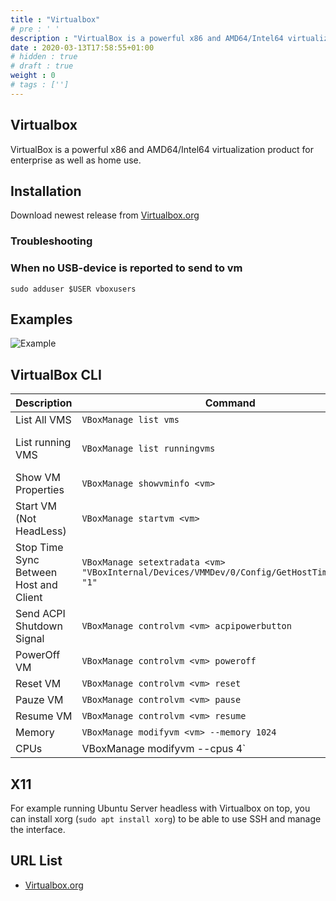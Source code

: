 ```yaml
---
title : "Virtualbox"
# pre : ' '
description : "VirtualBox is a powerful x86 and AMD64/Intel64 virtualization product for enterprise as well as home use."
date : 2020-03-13T17:58:55+01:00
# hidden : true
# draft : true
weight : 0
# tags : ['']
---
```


## Virtualbox

VirtualBox is a powerful x86 and AMD64/Intel64 virtualization product for enterprise as well as home use.

## Installation

Download newest release from [Virtualbox.org](https://www.virtualbox.org/wiki/Downloads)

### Troubleshooting

### When no USB-device is reported to send to vm

```plain
sudo adduser $USER vboxusers
```

## Examples

![Example](images/example.png)

## VirtualBox CLI

| Description                            | Command                                                                                       | Option(s)             |
| -------------------------------------- | --------------------------------------------------------------------------------------------- | --------------------- |
| List All VMS                           | `VBoxManage list vms`                                                                         | -                     |
| List running VMS                       | `VBoxManage list runningvms`                                                                  | More details add `-l` |
| Show VM Properties                     | `VBoxManage showvminfo <vm>`                                                                  | -                     |
| Start VM (Not HeadLess)                | `VBoxManage startvm <vm>`                                                                     | `--type headless`     |
| Stop Time Sync Between Host and Client | `VBoxManage setextradata <vm> "VBoxInternal/Devices/VMMDev/0/Config/GetHostTimeDisabled" "1"` | -                     |
| Send ACPI Shutdown Signal              | `VBoxManage controlvm <vm> acpipowerbutton`                                                   | -                     |
| PowerOff VM                            | `VBoxManage controlvm <vm> poweroff`                                                          | -                     |
| Reset VM                               | `VBoxManage controlvm <vm> reset`                                                             | -                     |
| Pauze VM                               | `VBoxManage controlvm <vm> pause`                                                             | -                     |
| Resume VM                              | `VBoxManage controlvm <vm> resume`                                                            | -                     |
| Memory                                 | `VBoxManage modifyvm <vm> --memory 1024`                                                      | -                     |
| CPUs                                   | VBoxManage modifyvm <vm> --cpus 4`                                                            | -                     |

## X11

For example running Ubuntu Server headless with Virtualbox on top, you can install xorg (`sudo apt install xorg`) to be able to use SSH and manage the interface.

## URL List

* [Virtualbox.org](https://www.virtualbox.org/)
